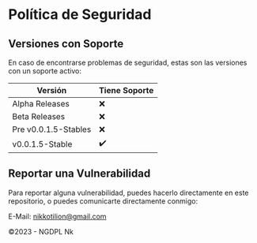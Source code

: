 # Política de Seguridad

## Versiones con Soporte

En caso de encontrarse problemas de seguridad, estas son las versiones con un soporte activo:

|     Versión      |    Tiene Soporte   |
| ---------------- | ------------------ |
|  Alpha Releases  |         :x:        |
|   Beta Releases  |         :x:        |
| Pre v0.0.1.5-Stables  |         :x:        |
| v0.0.1.5-Stable  | :heavy_check_mark: |

## Reportar una Vulnerabilidad

Para reportar alguna vulnerabilidad, puedes hacerlo directamente en este repositorio, o puedes comunicarte directamente conmigo:

E-Mail: nikkotilion@gmail.com

©2023 - NGDPL Nk
